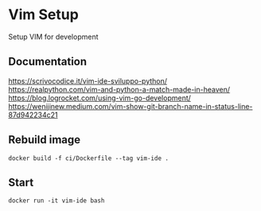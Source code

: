 # Vim Setup

Setup VIM for development

## Documentation

<https://scrivocodice.it/vim-ide-sviluppo-python/>
<https://realpython.com/vim-and-python-a-match-made-in-heaven/>
<https://blog.logrocket.com/using-vim-go-development/>
<https://wenijinew.medium.com/vim-show-git-branch-name-in-status-line-87d942234c21>

## Rebuild image

```docker build -f ci/Dockerfile --tag vim-ide .```

## Start

```docker run -it vim-ide bash```

